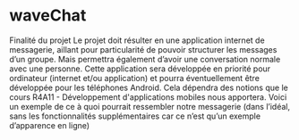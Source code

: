 # waveChat

Finalité du projet
Le projet doit résulter en une application internet de messagerie, aillant pour particularité
de pouvoir structurer les messages d’un groupe. Mais permettra également d’avoir une
conversation normale avec une personne.
Cette application sera développée en priorité pour ordinateur (internet et/ou application) et
pourra éventuellement être développée pour les téléphones Android. Cela dépendra des notions
que le cours R4A11 - Développement d'applications mobiles nous apportera.
Voici un exemple de ce à quoi pourrait ressembler notre messagerie (dans l’idéal, sans les
fonctionnalités supplémentaires car ce n’est qu’un exemple d’apparence en ligne)
